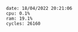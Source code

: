 

                date: 18/04/2022 20:21:06
                cpu: 0.1%
                ram: 19.1%
                cycles: 26160

                         